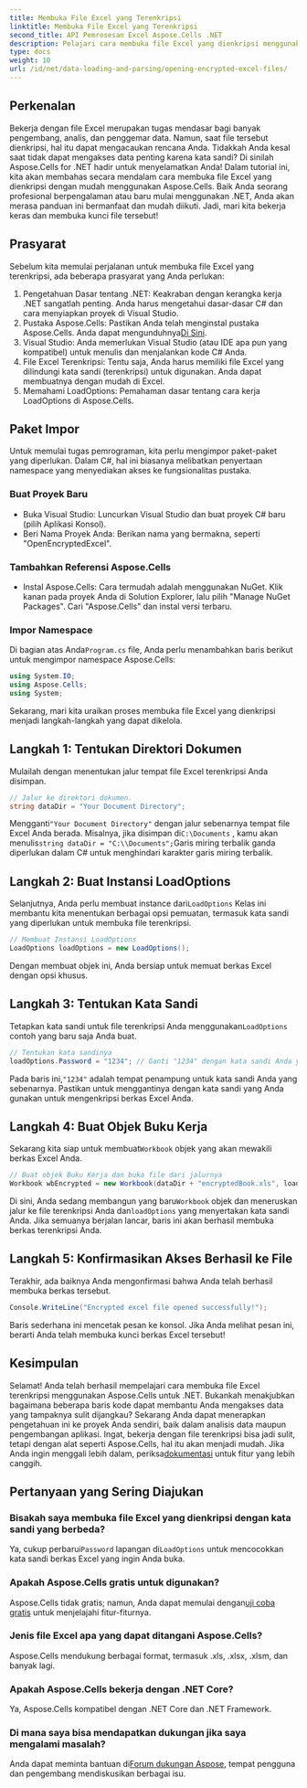 ```yaml
---
title: Membuka File Excel yang Terenkripsi
linktitle: Membuka File Excel yang Terenkripsi
second_title: API Pemrosesan Excel Aspose.Cells .NET
description: Pelajari cara membuka file Excel yang dienkripsi menggunakan Aspose.Cells for .NET dengan panduan langkah demi langkah ini. Buka kunci data Anda.
type: docs
weight: 10
url: /id/net/data-loading-and-parsing/opening-encrypted-excel-files/
---
```

## Perkenalan
Bekerja dengan file Excel merupakan tugas mendasar bagi banyak pengembang, analis, dan penggemar data. Namun, saat file tersebut dienkripsi, hal itu dapat mengacaukan rencana Anda. Tidakkah Anda kesal saat tidak dapat mengakses data penting karena kata sandi? Di sinilah Aspose.Cells for .NET hadir untuk menyelamatkan Anda! Dalam tutorial ini, kita akan membahas secara mendalam cara membuka file Excel yang dienkripsi dengan mudah menggunakan Aspose.Cells. Baik Anda seorang profesional berpengalaman atau baru mulai menggunakan .NET, Anda akan merasa panduan ini bermanfaat dan mudah diikuti. Jadi, mari kita bekerja keras dan membuka kunci file tersebut!
## Prasyarat
Sebelum kita memulai perjalanan untuk membuka file Excel yang terenkripsi, ada beberapa prasyarat yang Anda perlukan:
1. Pengetahuan Dasar tentang .NET: Keakraban dengan kerangka kerja .NET sangatlah penting. Anda harus mengetahui dasar-dasar C# dan cara menyiapkan proyek di Visual Studio.
2.  Pustaka Aspose.Cells: Pastikan Anda telah menginstal pustaka Aspose.Cells. Anda dapat mengunduhnya[Di Sini](https://releases.aspose.com/cells/net/).
3. Visual Studio: Anda memerlukan Visual Studio (atau IDE apa pun yang kompatibel) untuk menulis dan menjalankan kode C# Anda.
4. File Excel Terenkripsi: Tentu saja, Anda harus memiliki file Excel yang dilindungi kata sandi (terenkripsi) untuk digunakan. Anda dapat membuatnya dengan mudah di Excel.
5. Memahami LoadOptions: Pemahaman dasar tentang cara kerja LoadOptions di Aspose.Cells.
## Paket Impor
Untuk memulai tugas pemrograman, kita perlu mengimpor paket-paket yang diperlukan. Dalam C#, hal ini biasanya melibatkan penyertaan namespace yang menyediakan akses ke fungsionalitas pustaka.
### Buat Proyek Baru
- Buka Visual Studio: Luncurkan Visual Studio dan buat proyek C# baru (pilih Aplikasi Konsol).
- Beri Nama Proyek Anda: Berikan nama yang bermakna, seperti "OpenEncryptedExcel".
### Tambahkan Referensi Aspose.Cells
- Instal Aspose.Cells: Cara termudah adalah menggunakan NuGet. Klik kanan pada proyek Anda di Solution Explorer, lalu pilih "Manage NuGet Packages". Cari "Aspose.Cells" dan instal versi terbaru.
### Impor Namespace
 Di bagian atas Anda`Program.cs` file, Anda perlu menambahkan baris berikut untuk mengimpor namespace Aspose.Cells:
```csharp
using System.IO;
using Aspose.Cells;
using System;
```
Sekarang, mari kita uraikan proses membuka file Excel yang dienkripsi menjadi langkah-langkah yang dapat dikelola. 
## Langkah 1: Tentukan Direktori Dokumen
Mulailah dengan menentukan jalur tempat file Excel terenkripsi Anda disimpan. 
```csharp
// Jalur ke direktori dokumen.
string dataDir = "Your Document Directory";
```
 Mengganti`"Your Document Directory"` dengan jalur sebenarnya tempat file Excel Anda berada. Misalnya, jika disimpan di`C:\Documents` , kamu akan menulis`string dataDir = "C:\\Documents";`Garis miring terbalik ganda diperlukan dalam C# untuk menghindari karakter garis miring terbalik.
## Langkah 2: Buat Instansi LoadOptions
 Selanjutnya, Anda perlu membuat instance dari`LoadOptions` Kelas ini membantu kita menentukan berbagai opsi pemuatan, termasuk kata sandi yang diperlukan untuk membuka file terenkripsi.
```csharp
// Membuat Instansi LoadOptions
LoadOptions loadOptions = new LoadOptions();
```
Dengan membuat objek ini, Anda bersiap untuk memuat berkas Excel dengan opsi khusus.
## Langkah 3: Tentukan Kata Sandi
 Tetapkan kata sandi untuk file terenkripsi Anda menggunakan`LoadOptions` contoh yang baru saja Anda buat.
```csharp
// Tentukan kata sandinya
loadOptions.Password = "1234"; // Ganti "1234" dengan kata sandi Anda yang sebenarnya
```
 Pada baris ini,`"1234"` adalah tempat penampung untuk kata sandi Anda yang sebenarnya. Pastikan untuk menggantinya dengan kata sandi yang Anda gunakan untuk mengenkripsi berkas Excel Anda.
## Langkah 4: Buat Objek Buku Kerja
 Sekarang kita siap untuk membuat`Workbook` objek yang akan mewakili berkas Excel Anda.
```csharp
// Buat objek Buku Kerja dan buka file dari jalurnya
Workbook wbEncrypted = new Workbook(dataDir + "encryptedBook.xls", loadOptions);
```
 Di sini, Anda sedang membangun yang baru`Workbook` objek dan meneruskan jalur ke file terenkripsi Anda dan`loadOptions` yang menyertakan kata sandi Anda. Jika semuanya berjalan lancar, baris ini akan berhasil membuka berkas terenkripsi Anda.
## Langkah 5: Konfirmasikan Akses Berhasil ke File
Terakhir, ada baiknya Anda mengonfirmasi bahwa Anda telah berhasil membuka berkas tersebut. 
```csharp
Console.WriteLine("Encrypted excel file opened successfully!");
```
Baris sederhana ini mencetak pesan ke konsol. Jika Anda melihat pesan ini, berarti Anda telah membuka kunci berkas Excel tersebut!
## Kesimpulan
Selamat! Anda telah berhasil mempelajari cara membuka file Excel terenkripsi menggunakan Aspose.Cells untuk .NET. Bukankah menakjubkan bagaimana beberapa baris kode dapat membantu Anda mengakses data yang tampaknya sulit dijangkau? Sekarang Anda dapat menerapkan pengetahuan ini ke proyek Anda sendiri, baik dalam analisis data maupun pengembangan aplikasi. 
 Ingat, bekerja dengan file terenkripsi bisa jadi sulit, tetapi dengan alat seperti Aspose.Cells, hal itu akan menjadi mudah. Jika Anda ingin menggali lebih dalam, periksa[dokumentasi](https://reference.aspose.com/cells/net/) untuk fitur yang lebih canggih.
## Pertanyaan yang Sering Diajukan
### Bisakah saya membuka file Excel yang dienkripsi dengan kata sandi yang berbeda?
 Ya, cukup perbarui`Password` lapangan di`LoadOptions` untuk mencocokkan kata sandi berkas Excel yang ingin Anda buka.
### Apakah Aspose.Cells gratis untuk digunakan?
 Aspose.Cells tidak gratis; namun, Anda dapat memulai dengan[uji coba gratis](https://releases.aspose.com/) untuk menjelajahi fitur-fiturnya.
### Jenis file Excel apa yang dapat ditangani Aspose.Cells?
Aspose.Cells mendukung berbagai format, termasuk .xls, .xlsx, .xlsm, dan banyak lagi.
### Apakah Aspose.Cells bekerja dengan .NET Core?
Ya, Aspose.Cells kompatibel dengan .NET Core dan .NET Framework.
### Di mana saya bisa mendapatkan dukungan jika saya mengalami masalah?
 Anda dapat meminta bantuan di[Forum dukungan Aspose](https://forum.aspose.com/c/cells/9), tempat pengguna dan pengembang mendiskusikan berbagai isu.
